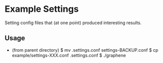 # Example Settings

Setting config files that (at one point) produced interesting results.

## Usage
* (from parent directory)
    $ mv .settings.conf settings-BACKUP.conf
    $ cp example/settings-XXX.conf .settings.conf
    $ ./graphene

